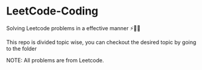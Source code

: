 # LeetCode-Coding
Solving Leetcode problems in a effective manner ⚡️💚🥑

This repo is divided topic wise, you can checkout the desired topic by going to the folder

NOTE: All problems are from Leetcode.
